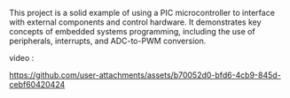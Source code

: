 This project is a solid example of using a PIC microcontroller to interface with external components and control hardware. 
It demonstrates key concepts of embedded systems programming, including the use of peripherals, interrupts, and ADC-to-PWM conversion.

video : 

https://github.com/user-attachments/assets/b70052d0-bfd6-4cb9-845d-cebf60420424

